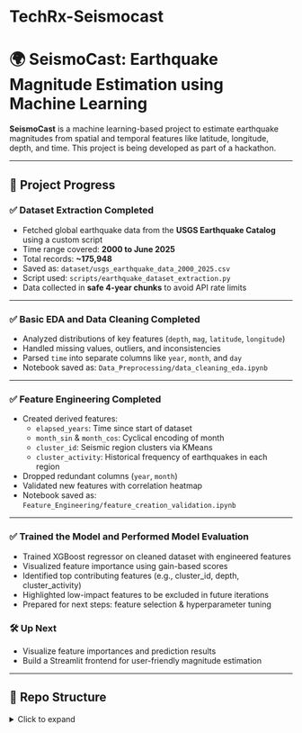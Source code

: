 # TechRx-Seismocast

# 🌍 SeismoCast: Earthquake Magnitude Estimation using Machine Learning

**SeismoCast** is a machine learning-based project to estimate earthquake magnitudes from spatial and temporal features like latitude, longitude, depth, and time. This project is being developed as part of a hackathon.

---

## 🚧 Project Progress

### ✅ Dataset Extraction Completed
- Fetched global earthquake data from the **USGS Earthquake Catalog** using a custom script
- Time range covered: **2000 to June 2025**
- Total records: **~175,948**
- Saved as: `dataset/usgs_earthquake_data_2000_2025.csv`
- Script used: `scripts/earthquake_dataset_extraction.py`
- Data collected in **safe 4-year chunks** to avoid API rate limits

---

### ✅ Basic EDA and Data Cleaning Completed
- Analyzed distributions of key features (`depth`, `mag`, `latitude`, `longitude`)
- Handled missing values, outliers, and inconsistencies
- Parsed `time` into separate columns like `year`, `month`, and `day`
- Notebook saved as: `Data_Preprocessing/data_cleaning_eda.ipynb`

---

### ✅ Feature Engineering Completed
- Created derived features:
  - `elapsed_years`: Time since start of dataset
  - `month_sin` & `month_cos`: Cyclical encoding of month
  - `cluster_id`: Seismic region clusters via KMeans
  - `cluster_activity`: Historical frequency of earthquakes in each region
- Dropped redundant columns (`year`, `month`)
- Validated new features with correlation heatmap
- Notebook saved as: `Feature_Engineering/feature_creation_validation.ipynb`

---
### ✅ Trained the Model and Performed Model Evaluation

- Trained XGBoost regressor on cleaned dataset with engineered features
- Visualized feature importance using gain-based scores
- Identified top contributing features (e.g., cluster_id, depth, cluster_activity)
- Highlighted low-impact features to be excluded in future iterations
- Prepared for next steps: feature selection & hyperparameter tuning

### 🛠️ Up Next
- Visualize feature importances and prediction results
- Build a Streamlit frontend for user-friendly magnitude estimation

---

## 📁 Repo Structure
<details>
<summary>Click to expand</summary>

<br>

```text
SeismoCast/
├── Data_Preprocessing/
│   └── data_cleaning_eda.ipynb                # Initial EDA and data cleaning
│
├── Feature_Engineering/
│   └── feature_creation_validation.ipynb      # Feature derivation and correlation validation
│
├── dataset/
│   └── usgs_earthquake_data_2000_2025.csv     # Fetched USGS dataset
│
├── scripts/
│   └── earthquake_dataset_extraction.py       # Script for USGS API data fetching
|
├── Model_Building/
│   └── Model_Training.py
│
└── README.md
</details> 
